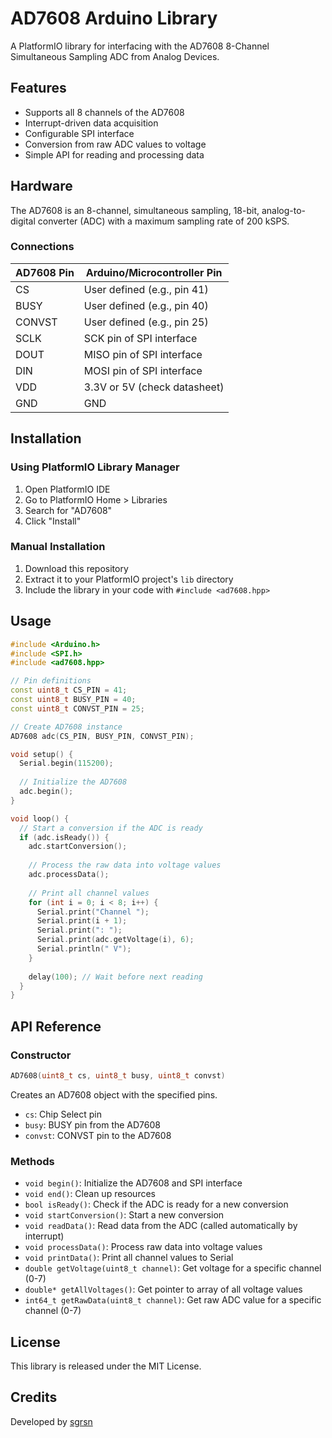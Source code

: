 # AD7608 Arduino Library

A PlatformIO library for interfacing with the AD7608 8-Channel Simultaneous Sampling ADC from Analog Devices.

## Features

- Supports all 8 channels of the AD7608
- Interrupt-driven data acquisition
- Configurable SPI interface
- Conversion from raw ADC values to voltage
- Simple API for reading and processing data

## Hardware

The AD7608 is an 8-channel, simultaneous sampling, 18-bit, analog-to-digital converter (ADC) with a maximum sampling rate of 200 kSPS.

### Connections

| AD7608 Pin | Arduino/Microcontroller Pin |
|------------|------------------------------|
| CS         | User defined (e.g., pin 41)  |
| BUSY       | User defined (e.g., pin 40)  |
| CONVST     | User defined (e.g., pin 25)  |
| SCLK       | SCK pin of SPI interface     |
| DOUT       | MISO pin of SPI interface    |
| DIN        | MOSI pin of SPI interface    |
| VDD        | 3.3V or 5V (check datasheet) |
| GND        | GND                          |

## Installation

### Using PlatformIO Library Manager

1. Open PlatformIO IDE
2. Go to PlatformIO Home > Libraries
3. Search for "AD7608"
4. Click "Install"

### Manual Installation

1. Download this repository
2. Extract it to your PlatformIO project's `lib` directory
3. Include the library in your code with `#include <ad7608.hpp>`

## Usage

```cpp
#include <Arduino.h>
#include <SPI.h>
#include <ad7608.hpp>

// Pin definitions
const uint8_t CS_PIN = 41;
const uint8_t BUSY_PIN = 40;
const uint8_t CONVST_PIN = 25;

// Create AD7608 instance
AD7608 adc(CS_PIN, BUSY_PIN, CONVST_PIN);

void setup() {
  Serial.begin(115200);
  
  // Initialize the AD7608
  adc.begin();
}

void loop() {
  // Start a conversion if the ADC is ready
  if (adc.isReady()) {
    adc.startConversion();
    
    // Process the raw data into voltage values
    adc.processData();
    
    // Print all channel values
    for (int i = 0; i < 8; i++) {
      Serial.print("Channel ");
      Serial.print(i + 1);
      Serial.print(": ");
      Serial.print(adc.getVoltage(i), 6);
      Serial.println(" V");
    }
    
    delay(100); // Wait before next reading
  }
}
```

## API Reference

### Constructor

```cpp
AD7608(uint8_t cs, uint8_t busy, uint8_t convst)
```

Creates an AD7608 object with the specified pins.

- `cs`: Chip Select pin
- `busy`: BUSY pin from the AD7608
- `convst`: CONVST pin to the AD7608

### Methods

- `void begin()`: Initialize the AD7608 and SPI interface
- `void end()`: Clean up resources
- `bool isReady()`: Check if the ADC is ready for a new conversion
- `void startConversion()`: Start a new conversion
- `void readData()`: Read data from the ADC (called automatically by interrupt)
- `void processData()`: Process raw data into voltage values
- `void printData()`: Print all channel values to Serial
- `double getVoltage(uint8_t channel)`: Get voltage for a specific channel (0-7)
- `double* getAllVoltages()`: Get pointer to array of all voltage values
- `int64_t getRawData(uint8_t channel)`: Get raw ADC value for a specific channel (0-7)

## License

This library is released under the MIT License.

## Credits

Developed by [sgrsn](https://github.com/sgrsn)